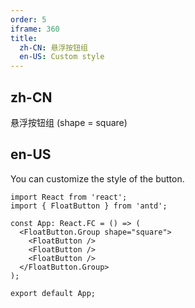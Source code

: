 ```yaml
---
order: 5
iframe: 360
title:
  zh-CN: 悬浮按钮组
  en-US: Custom style
---
```


## zh-CN

悬浮按钮组 (shape = square)

## en-US

You can customize the style of the button.

```tsx
import React from 'react';
import { FloatButton } from 'antd';

const App: React.FC = () => (
  <FloatButton.Group shape="square">
    <FloatButton />
    <FloatButton />
    <FloatButton />
  </FloatButton.Group>
);

export default App;
```
